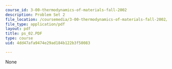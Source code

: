 ```yaml
---
course_id: 3-00-thermodynamics-of-materials-fall-2002
description: Problem Set 2
file_location: /coursemedia/3-00-thermodynamics-of-materials-fall-2002/4dd47afa9474e29ad184b122b3f50083_ps_02.PDF
file_type: application/pdf
layout: pdf
title: ps_02.PDF
type: course
uid: 4dd47afa9474e29ad184b122b3f50083

---
```

None